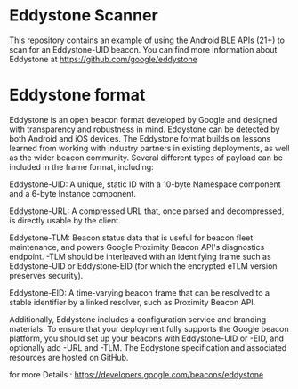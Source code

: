 # Eddystone Scanner

This repository contains an example of using the Android BLE APIs (21+) to scan for an Eddystone-UID beacon. You can find more information about Eddystone at https://github.com/google/eddystone

# Eddystone format

Eddystone is an open beacon format developed by Google and designed with transparency and robustness in mind. Eddystone can be detected by both Android and iOS devices. The Eddystone format builds on lessons learned from working with industry partners in existing deployments, as well as the wider beacon community. Several different types of payload can be included in the frame format, including:

Eddystone-UID: A unique, static ID with a 10-byte Namespace component and a 6-byte Instance component.

Eddystone-URL: A compressed URL that, once parsed and decompressed, is directly usable by the client.

Eddystone-TLM: Beacon status data that is useful for beacon fleet maintenance, and powers Google Proximity Beacon API's diagnostics endpoint. -TLM should be interleaved with an identifying frame such as Eddystone-UID or Eddystone-EID (for which the encrypted eTLM version preserves security).

Eddystone-EID: A time-varying beacon frame that can be resolved to a stable identifier by a linked resolver, such as Proximity Beacon API.

Additionally, Eddystone includes a configuration service and branding materials. To ensure that your deployment fully supports the Google beacon platform, you should set up your beacons with Eddystone-UID or -EID, and optionally add -URL and -TLM.
The Eddystone specification and associated resources are hosted on GitHub.

for more Details : https://developers.google.com/beacons/eddystone
